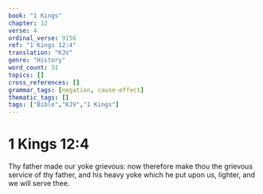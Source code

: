 ```yaml
---
book: "1 Kings"
chapter: 12
verse: 4
ordinal_verse: 9156
ref: "1 Kings 12:4"
translation: "KJV"
genre: "History"
word_count: 31
topics: []
cross_references: []
grammar_tags: [negation, cause-effect]
thematic_tags: []
tags: ["Bible","KJV","1 Kings"]
---
```


# 1 Kings 12:4

Thy father made our yoke grievous: now therefore make thou the grievous service of thy father, and his heavy yoke which he put upon us, lighter, and we will serve thee.
